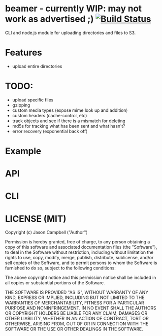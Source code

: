 # beamer - currently WIP: may not work as advertised ;) [![Build Status](https://travis-ci.org/jxson/beamer.png)](https://travis-ci.org/jxson/beamer)

CLI and node.js module for uploading directories and files to S3.

# Features

* upload entire directories

# TODO:

* upload specific files
* gzipping
* custom media types (expose mime look up and addition)
* custom headers (cache-control, etc)
* track objects and see if there is a mismatch for deleting
* md5s for tracking what has been sent and what hasn't?
* error recovery (exponential back off)

# Example

# API

# CLI

# LICENSE (MIT)

Copyright (c) Jason Campbell ("Author")

Permission is hereby granted, free of charge, to any person obtaining a copy of this software and associated documentation files (the "Software"), to deal in the Software without restriction, including without limitation the rights to use, copy, modify, merge, publish, distribute, sublicense, and/or sell copies of the Software, and to permit persons to whom the Software is furnished to do so, subject to the following conditions:

The above copyright notice and this permission notice shall be included in all copies or substantial portions of the Software.

THE SOFTWARE IS PROVIDED "AS IS", WITHOUT WARRANTY OF ANY KIND, EXPRESS OR IMPLIED, INCLUDING BUT NOT LIMITED TO THE WARRANTIES OF MERCHANTABILITY, FITNESS FOR A PARTICULAR PURPOSE AND NONINFRINGEMENT. IN NO EVENT SHALL THE AUTHORS OR COPYRIGHT HOLDERS BE LIABLE FOR ANY CLAIM, DAMAGES OR OTHER LIABILITY, WHETHER IN AN ACTION OF CONTRACT, TORT OR OTHERWISE, ARISING FROM, OUT OF OR IN CONNECTION WITH THE SOFTWARE OR THE USE OR OTHER DEALINGS IN THE SOFTWARE.

